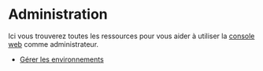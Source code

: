 # Administration

Ici vous trouverez toutes les ressources pour vous aider à utiliser la [console web](https://cloud.comwork.io) comme administrateur.

* [Gérer les environnements](./environments.md)
